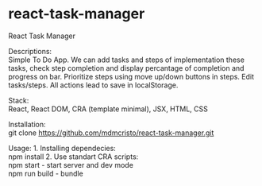# react-task-manager
React Task Manager

Descriptions:  
    Simple To Do App.
    We can add tasks and steps of implementation these tasks, check step completion and display percantage of completion and progress on bar.
    Prioritize steps using move up/down buttons in steps. Edit tasks/steps.
    All actions lead to save in localStorage.

Stack:  
    React, React DOM, CRA (template minimal), JSX, HTML, CSS

Installation:  
    git clone https://github.com/mdmcristo/react-task-manager.git

Usage:
    1. Installing dependecies:  
        npm install
    2. Use standart CRA scripts:  
        npm start - start server and dev mode  
        npm run build - bundle
